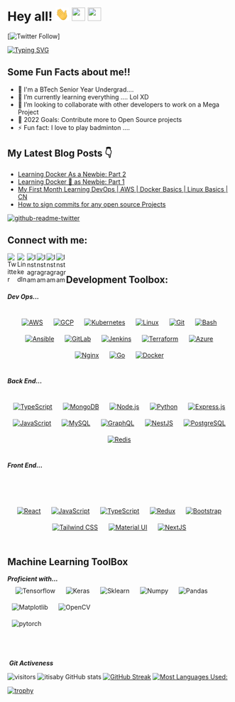 # Hey all! <img src= "https://raw.githubusercontent.com/ABSphreak/ABSphreak/master/gifs/Hi.gif" width= "30" height= "30"> <img src= "https://media2.giphy.com/media/Lm5hxmmI6ucOQGfjKj/giphy.gif?cid=6c09b952o9xti0m387z597k2xqipch3qmqjydym98oef87ve&rid=giphy.gif&ct=s" width= "30" height= "30"> <img src= "https://media.tenor.com/images/2adfe94e69139f3e22623b61d375a7a7/tenor.gif" width= "30" height= "30">


[![Twitter Follow](https://img.shields.io/twitter/url?style=social&url=https%3A%2F%2Ftwitter.com%2FArnabMaity_01)]


[![Typing SVG](https://readme-typing-svg.herokuapp.com?font=Architects+Daughter&color=1FF749&size=30&width=500&lines=Hey!+it's+Arnab!;I'm+a+learning+Developer!;Love+to+Contribute+in+Open+Source;Proud+GitHub+User+%3A)](https://git.io/typing-svg)

## Some Fun Facts about me!!

- 🔭 I'm a BTech Senior Year Undergrad....
- 🌱 I’m currently learning everything .... Lol XD
- 👯 I’m looking to collaborate with other developers to work on a Mega Project
- 🥅 2022 Goals: Contribute more to Open Source projects
- ⚡ Fun fact: I love to play badminton ....

## My Latest Blog Posts 👇
<!-- BLOG-POST-LIST:START -->
- [Learning Docker As a Newbie: Part 2](https://itisaby.hashnode.dev/learning-docker-as-a-newbie-part-2)
- [Learning Docker 🐋 as Newbie: Part 1](https://itisaby.hashnode.dev/learning-docker-as-newbie-part-1)
- [My First Month Learning DevOps | AWS | Docker Basics | Linux Basics | CN](https://itisaby.hashnode.dev/my-first-month-learning-devops)
- [How to sign commits for any open source Projects](https://itisaby.hashnode.dev/how-to-sign-commits-for-any-open-source-projects)
<!-- BLOG-POST-LIST:END -->


[![github-readme-twitter](https://github-readme-twitter.gazf.vercel.app/api?id=ArnabMaity_01&layout=wide&show_retweet=on)](https://github.com/gazf/github-readme-twitter)

## Connect with me:


[<img align="left" alt="Twitter" width="22px" src="https://cdn.jsdelivr.net/npm/simple-icons@v3/icons/twitter.svg" />][twitter]
[<img align="left" alt="LinkedIn" width="22px" src="https://cdn.jsdelivr.net/npm/simple-icons@v3/icons/linkedin.svg" />][linkedin]
[<img align="left" alt="Instagram" width="22px" src="https://cdn.jsdelivr.net/npm/simple-icons@v3/icons/instagram.svg" />][instagram]
[<img align="left" alt="Instagram" width="22px" src="https://cdn.jsdelivr.net/npm/simple-icons@v3/icons/gmail.svg" />][Gmail]
[<img align="left" alt="Instagram" width="22px" src="https://cdn.jsdelivr.net/npm/simple-icons@v3/icons/kaggle.svg" />][Kaggle]
[<img align="left" alt="Instagram" width="22px" src="https://cdn.jsdelivr.net/npm/simple-icons@v3/icons/leetcode.svg" />][leetcode]
<br />

<!-- ## Languages and Tools:
<!-- <img src="https://media.giphy.com/media/iY8CRBdQXODJSCERIr/giphy.gif" width="40px"> -->
<!-- <img src="https://media.giphy.com/media/iY8CRBdQXODJSCERIr/giphy.gif" width="30px">&nbsp; -->
<!-- ***Languages I am familiar with...***  -->
<!-- <br> -->
<!-- &nbsp;&nbsp;<img style="margin: 10px" src="https://profilinator.rishav.dev/skills-assets/c-original.svg" alt="C" height="40" /> -->
<!-- <img style="margin: 10px" src="https://profilinator.rishav.dev/skills-assets/cplusplus-original.svg" alt="C++" height="40" />
<img style="margin: 10px" src="https://profilinator.rishav.dev/skills-assets/java-original-wordmark.svg" alt="Java" height="40" />
<img style="margin: 10px" src="https://profilinator.rishav.dev/skills-assets/python-original.svg" alt="Python" height="40" /> 
<img style="margin: 10px" src="https://profilinator.rishav.dev/skills-assets/javascript-original.svg" alt="JavaScript" height="40" /> 
<img style="margin: 10px" src="https://profilinator.rishav.dev/skills-assets/typescript-original.svg" alt="TypeScript" height="40" /> 
<img style="margin: 10px" src="https://profilinator.rishav.dev/skills-assets/flask.png" alt="Flask" height="40" />  
<img style="margin: 10px" src="https://profilinator.rishav.dev/skills-assets/go-original.svg" alt="Go" height="40" />  
<img style="margin: 10px" src="https://profilinator.rishav.dev/skills-assets/r.svg" alt="R" height="40" />  
 -->
<!-- <br>  -->

## Development Toolbox:
<!-- <img src="https://media.giphy.com/media/iY8CRBdQXODJSCERIr/giphy.gif" width="40px"> -->
<!-- <img src="https://media.giphy.com/media/iY8CRBdQXODJSCERIr/giphy.gif" width="30px">&nbsp; -->
***Dev Ops...***
<br>
&nbsp;&nbsp;
<div align="center">  
<a href="https://aws.amazon.com/" target="_blank"><img style="margin: 10px" src="https://profilinator.rishav.dev/skills-assets/amazonwebservices-original-wordmark.svg" alt="AWS" height="50" /></a>  
<a href="https://cloud.google.com/" target="_blank"><img style="margin: 10px" src="https://profilinator.rishav.dev/skills-assets/google_cloud-icon.svg" alt="GCP" height="50" /></a>  
<a href="https://kubernetes.io/" target="_blank"><img style="margin: 10px" src="https://profilinator.rishav.dev/skills-assets/kubernetes-icon.svg" alt="Kubernetes" height="50" /></a>  
<a href="https://www.linux.org/" target="_blank"><img style="margin: 10px" src="https://profilinator.rishav.dev/skills-assets/linux-original.svg" alt="Linux" height="50" /></a>  
<a href="https://github.com/" target="_blank"><img style="margin: 10px" src="https://profilinator.rishav.dev/skills-assets/git-scm-icon.svg" alt="Git" height="50" /></a>  
<a href="https://www.gnu.org/software/bash/" target="_blank"><img style="margin: 10px" src="https://profilinator.rishav.dev/skills-assets/gnu_bash-icon.svg" alt="Bash" height="50" /></a>  
<a href="https://www.ansible.com/" target="_blank"><img style="margin: 10px" src="https://profilinator.rishav.dev/skills-assets/ansible.png" alt="Ansible" height="50" /></a>  
<a href="https://about.gitlab.com/" target="_blank"><img style="margin: 10px" src="https://profilinator.rishav.dev/skills-assets/gitlab.svg" alt="GitLab" height="50" /></a>  
<a href="https://www.jenkins.io/" target="_blank"><img style="margin: 10px" src="https://profilinator.rishav.dev/skills-assets/jenkins-icon.svg" alt="Jenkins" height="50" /></a>  
<a href="https://www.terraform.io/" target="_blank"><img style="margin: 10px" src="https://profilinator.rishav.dev/skills-assets/terraformio-icon.svg" alt="Terraform" height="50" /></a>  
<a href="https://azure.microsoft.com/en-in/" target="_blank"><img style="margin: 10px" src="https://profilinator.rishav.dev/skills-assets/microsoft_azure-icon.svg" alt="Azure" height="50" /></a>  
<a href="https://www.nginx.com/" target="_blank"><img style="margin: 10px" src="https://profilinator.rishav.dev/skills-assets/nginx-original.svg" alt="Nginx" height="50" /></a>  
<a href="https://go.dev/" target="_blank"><img style="margin: 10px" src="https://profilinator.rishav.dev/skills-assets/go-original.svg" alt="Go" height="50" /></a>  
<a href="https://www.docker.com/" target="_blank"><img style="margin: 10px" src="https://profilinator.rishav.dev/skills-assets/docker-original-wordmark.svg" alt="Docker" height="50" /></a>  
</div>
<br>

<!-- <img src="https://media.giphy.com/media/iY8CRBdQXODJSCERIr/giphy.gif" width="30px">&nbsp; -->
***Back End...***
<br>
&nbsp;&nbsp;
<div align="center">  
<a href="https://www.typescriptlang.org/" target="_blank"><img style="margin: 10px" src="https://profilinator.rishav.dev/skills-assets/typescript-original.svg" alt="TypeScript" height="50" /></a>  
<a href="https://www.mongodb.com/" target="_blank"><img style="margin: 10px" src="https://profilinator.rishav.dev/skills-assets/mongodb-original-wordmark.svg" alt="MongoDB" height="50" /></a>  
<a href="https://nodejs.org/" target="_blank"><img style="margin: 10px" src="https://profilinator.rishav.dev/skills-assets/nodejs-original-wordmark.svg" alt="Node.js" height="50" /></a>  
<a href="https://www.python.org/" target="_blank"><img style="margin: 10px" src="https://profilinator.rishav.dev/skills-assets/python-original.svg" alt="Python" height="50" /></a>  
<a href="https://expressjs.com/" target="_blank"><img style="margin: 10px" src="https://profilinator.rishav.dev/skills-assets/express-original-wordmark.svg" alt="Express.js" height="50" /></a>  
<a href="https://www.javascript.com/" target="_blank"><img style="margin: 10px" src="https://profilinator.rishav.dev/skills-assets/javascript-original.svg" alt="JavaScript" height="50" /></a>  
<a href="https://www.mysql.com/" target="_blank"><img style="margin: 10px" src="https://profilinator.rishav.dev/skills-assets/mysql-original-wordmark.svg" alt="MySQL" height="50" /></a>  
<a href="https://graphql.org/" target="_blank"><img style="margin: 10px" src="https://profilinator.rishav.dev/skills-assets/graphql.png" alt="GraphQL" height="50" /></a>  
<a href="https://nestjs.com/" target="_blank"><img style="margin: 10px" src="https://profilinator.rishav.dev/skills-assets/nestjs.svg" alt="NestJS" height="50" /></a>  
<a href="https://www.postgresql.org/" target="_blank"><img style="margin: 10px" src="https://profilinator.rishav.dev/skills-assets/postgresql-original-wordmark.svg" alt="PostgreSQL" height="50" /></a>  
<a href="https://redis.io/" target="_blank"><img style="margin: 10px" src="https://profilinator.rishav.dev/skills-assets/redis-original-wordmark.svg" alt="Redis" height="50" /></a>  
</div>
<br>


***Front End...***

<br>

&nbsp;&nbsp;
<div align="center">  
<a href="https://reactjs.org/" target="_blank"><img style="margin: 10px" src="https://profilinator.rishav.dev/skills-assets/react-original-wordmark.svg" alt="React" height="50" /></a>  
<a href="https://www.javascript.com/" target="_blank"><img style="margin: 10px" src="https://profilinator.rishav.dev/skills-assets/javascript-original.svg" alt="JavaScript" height="50" /></a>  
<a href="https://www.typescriptlang.org/" target="_blank"><img style="margin: 10px" src="https://profilinator.rishav.dev/skills-assets/typescript-original.svg" alt="TypeScript" height="50" /></a>  
<a href="https://redux.js.org/" target="_blank"><img style="margin: 10px" src="https://profilinator.rishav.dev/skills-assets/redux-original.svg" alt="Redux" height="50" /></a>  
<a href="https://getbootstrap.com/docs/3.4/javascript/" target="_blank"><img style="margin: 10px" src="https://profilinator.rishav.dev/skills-assets/bootstrap-plain.svg" alt="Bootstrap" height="50" /></a>  
<a href="https://www.tailwindcss.com/" target="_blank"><img style="margin: 10px" src="https://profilinator.rishav.dev/skills-assets/tailwindcss.svg" alt="Tailwind CSS" height="50" /></a>  
<a href="https://mui.com/" target="_blank"><img style="margin: 10px" src="https://profilinator.rishav.dev/skills-assets/mui.png" alt="Material UI" height="50" /></a>  
<a href="https://nextjs.org/" target="_blank"><img style="margin: 10px" src="https://profilinator.rishav.dev/skills-assets/nextjs.png" alt="NextJS" height="50" /></a>  
</div>
<br>


<!-- <img src="https://media.giphy.com/media/iY8CRBdQXODJSCERIr/giphy.gif" width="30px">&nbsp; -->



## Machine Learning ToolBox
<!-- <img src="https://media.giphy.com/media/iY8CRBdQXODJSCERIr/giphy.gif" width="40px"> -->
<!-- <img src="https://media.giphy.com/media/iY8CRBdQXODJSCERIr/giphy.gif" width="30px">&nbsp; -->
***Proficient with...***
<br>
&nbsp;&nbsp;<img style="margin: 10px" src="https://profilinator.rishav.dev/skills-assets/tensorflow-icon.svg" alt="Tensorflow" height="40" />
<img style="margin: 10px" src="https://profilinator.rishav.dev/skills-assets/keras.png" alt="Keras" height="40" />
<img style="margin: 10px" src="https://upload.wikimedia.org/wikipedia/commons/0/05/Scikit_learn_logo_small.svg" alt="Sklearn" height="40" /> 
<img style="margin: 10px" src="https://upload.wikimedia.org/wikipedia/commons/3/31/NumPy_logo_2020.svg" alt="Numpy" height="40" /> 
<img style="margin: 10px" src="https://upload.wikimedia.org/wikipedia/commons/e/ed/Pandas_logo.svg" alt="Pandas" height="40" /> 
<img style="margin: 10px" src="https://upload.wikimedia.org/wikipedia/commons/0/01/Created_with_Matplotlib-logo.svg" alt="Matplotlib" height="40" /> 
<img style="margin: 10px" src="https://profilinator.rishav.dev/skills-assets/opencv-icon.svg" alt="OpenCV" height="40" />  
<img style="margin: 10px" src="https://profilinator.rishav.dev/skills-assets/pytorch-icon.svg" alt="pytorch" height="40" />  

<br>


<br />


<!-- <img src="https://media.giphy.com/media/W5eoZHPpUx9sapR0eu/giphy.gif" width="50px" alt="Git"/> -->
&nbsp;<i><b height="50px">Git Activeness</b></i></p>
![visitors](https://visitor-badge.laobi.icu/badge?page_id=itisaby.itisaby)
![itisaby GitHub stats](https://github-readme-stats.vercel.app/api?username=itisaby&show_icons=true&theme=radical) 
[![GitHub Streak](https://github-readme-streak-stats.herokuapp.com/?user=itisaby&theme=radical)](https://git.io/streak-stats)
[![Most Languages Used:](https://github-readme-stats.vercel.app/api/top-langs?username=itisaby&show_icons=&theme=radical&layout=compact)](https://git.io/streak-stats) 

[![trophy](https://github-profile-trophy.vercel.app/?username=itisaby)](https://github.com/ryo-ma/github-profile-trophy)








[twitter]: https://twitter.com/ArnabMaity_01
[instagram]: https://www.instagram.com/abycode_101/
[linkedin]: https://www.linkedin.com/in/arnab-maity01/
[Gmail]: mailto:arnabbibhuti01@gmail.com
[Kaggle]: https://www.kaggle.com/arnabmaity01
[leetcode]: https://leetcode.com/itisaby/
